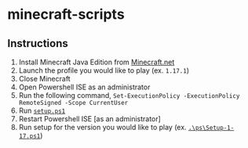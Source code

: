 # minecraft-scripts

## Instructions
1. Install Minecraft Java Edition from [Minecraft.net](https://www.minecraft.net/en-us/download)
1. Launch the profile you would like to play (ex. `1.17.1`)
1. Close Minecraft
1. Open Powershell ISE as an administrator
1. Run the following command, `Set-ExecutionPolicy -ExecutionPolicy RemoteSigned -Scope CurrentUser`
1. Run [`setup.ps1`](/ps/Setup.ps1)
1. Restart Powershell ISE [as an administrator]
1. Run setup for the version you would like to play (ex. [`.\ps\Setup-1-17.ps1`](/ps/Setup-1-17.ps1))
